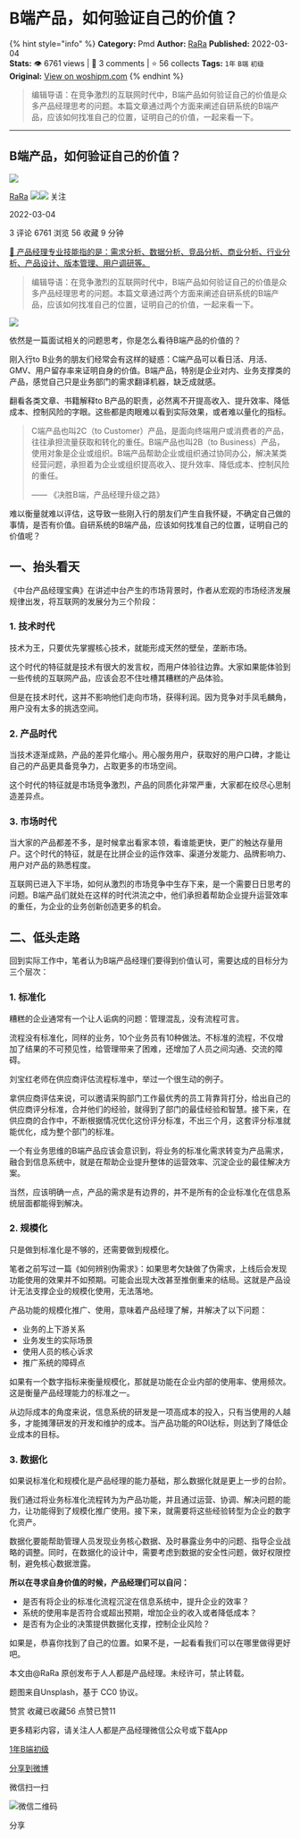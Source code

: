 # B端产品，如何验证自己的价值？
{% hint style="info" %}
**Category:** Pmd
**Author:** [RaRa](https://www.woshipm.com/u/957388)
**Published:** 2022-03-04  
**Stats:** 👁️ 6761 views | 💬 3 comments | ⭐ 56 collects
**Tags:** `1年` `B端` `初级`
**Original:** [View on woshipm.com](https://www.woshipm.com/pmd/5340108.html)
{% endhint %}
> 编辑导语：在竞争激烈的互联网时代中，B端产品如何验证自己的价值是众多产品经理思考的问题。本篇文章通过两个方面来阐述自研系统的B端产品，应该如何找准自己的位置，证明自己的价值，一起来看一下。

---

## B端产品，如何验证自己的价值？

[![](https://static.woshipm.com/view/2022111817261466017.jpeg?imageView2/1/w/72/h/72/q/100)](https://www.woshipm.com/u/957388)

[RaRa](https://www.woshipm.com/u/957388) ![](https://static.woshipm.com/tag/1121_1@2x.png)![](https://static.woshipm.com/tag/2104_1@2x.png) 关注

2022-03-04

3 评论 6761 浏览 56 收藏 9 分钟

[🔗 产品经理专业技能指的是：需求分析、数据分析、竞品分析、商业分析、行业分析、产品设计、版本管理、用户调研等。](https://ke.qidianla.com/courses/90pm)

> 编辑导语：在竞争激烈的互联网时代中，B端产品如何验证自己的价值是众多产品经理思考的问题。本篇文章通过两个方面来阐述自研系统的B端产品，应该如何找准自己的位置，证明自己的价值，一起来看一下。

![](https://image.woshipm.com/wp-files/2022/03/RCFSfV0HzAoNCSdmQt9g.jpg)

依然是一篇面试相关的问题思考，你是怎么看待B端产品的价值的？

刚入行to B业务的朋友们经常会有这样的疑惑：C端产品可以看日活、月活、GMV、用户留存率来证明自身的价值。B端产品，特别是企业对内、业务支撑类的产品，感觉自己只是业务部门的需求翻译机器，缺乏成就感。

翻看各类文章、书籍解释to B产品的职责，必然离不开提高收入、提升效率、降低成本、控制风险的字眼。这些都是肉眼难以看到实际效果，或者难以量化的指标。

> C端产品也叫2C（to Customer）产品，是面向终端用户或消费者的产品，往往承担流量获取和转化的重任。B端产品也叫2B（to Business）产品，使用对象是企业或组织。B端产品帮助企业或组织通过协同办公，解决某类经营问题，承担着为企业或组织提高收入、提升效率、降低成本、控制风险的重任。
> 
> —— 《决胜B端，产品经理升级之路》

难以衡量就难以评估，这导致一些刚入行的朋友们产生自我怀疑，不确定自己做的事情，是否有价值。自研系统的B端产品，应该如何找准自己的位置，证明自己的价值呢？

## 一、抬头看天

《中台产品经理宝典》在讲述中台产生的市场背景时，作者从宏观的市场经济发展规律出发，将互联网的发展分为三个阶段：

### 1\. 技术时代

技术为王，只要优先掌握核心技术，就能形成天然的壁垒，垄断市场。

这个时代的特征就是技术有很大的发言权，而用户体验往边靠。大家如果能体验到一些传统的互联网产品，应该会忍不住吐槽其糟糕的产品体验。

但是在技术时代，这并不影响他们走向市场，获得利润。因为竞争对手凤毛麟角，用户没有太多的挑选空间。

### 2\. 产品时代

当技术逐渐成熟，产品的差异化缩小。用心服务用户，获取好的用户口碑，才能让自己的产品更具备竞争力，占取更多的市场空间。

这个时代的特征就是市场竞争激烈，产品的同质化非常严重，大家都在绞尽心思制造差异点。

### 3\. 市场时代

当大家的产品都差不多，是时候拿出看家本领，看谁能更快，更广的触达存量用户。这个时代的特征，就是在比拼企业的运作效率、渠道分发能力、品牌影响力、用户对产品的熟悉程度。

互联网已进入下半场，如何从激烈的市场竞争中生存下来，是一个需要日日思考的问题。B端产品们就处在这样的时代洪流之中，他们承担着帮助企业提升运营效率的重任，为企业的业务创新创造更多的机会。

## 二、低头走路

回到实际工作中，笔者认为B端产品经理们要得到价值认可，需要达成的目标分为三个层次：

### 1\. 标准化

糟糕的企业通常有一个让人诟病的问题：管理混乱，没有流程可言。

流程没有标准化，同样的业务，10个业务员有10种做法。不标准的流程，不仅增加了结果的不可预见性，给管理带来了困难，还增加了人员之间沟通、交流的障碍。

刘宝红老师在供应商评估流程标准中，举过一个很生动的例子。

拿供应商评估来说，可以邀请采购部门工作最优秀的员工背靠背打分，给出自己的供应商评分标准，合并他们的经验，就得到了部门的最佳经验和智慧。接下来，在供应商的合作中，不断根据情况优化这份评分标准，不出三个月，这套评分标准就能优化，成为整个部门的标准。

一个有业务思维的B端产品应该会意识到，将业务的标准化需求转变为产品需求，融合到信息系统中，就是在帮助企业提升整体的运营效率、沉淀企业的最佳解决方案。

当然，应该明确一点，产品的需求是有边界的，并不是所有的企业标准化在信息系统层面都能得到解决。

### 2\. 规模**化**

只是做到标准化是不够的，还需要做到规模化。

笔者之前写过一篇《如何辨别伪需求》：如果思考欠缺做了伪需求，上线后会发现功能使用的效果并不如预期。可能会出现大改甚至推倒重来的结局。这就是产品设计无法支撑企业的规模化使用，无法落地。

产品功能的规模化推广、使用，意味着产品经理了解，并解决了以下问题：

*   业务的上下游关系
*   业务发生的实际场景
*   使用人员的核心诉求
*   推广系统的障碍点

如果有一个数字指标来衡量规模化，那就是功能在企业内部的使用率、使用频次。这是衡量产品经理能力的标准之一。

从边际成本的角度来说，信息系统的研发是一项高成本的投入，只有当使用的人越多，才能摊薄研发的开发和维护的成本。当产品功能的ROI达标，则达到了降低企业成本的目标。

### 3\. 数据化

如果说标准化和规模化是产品经理的能力基础，那么数据化就是更上一步的台阶。

我们通过将业务标准化流程转为为产品功能，并且通过运营、协调、解决问题的能力，让功能得到了规模化推广使用。接下来，就需要将这些经验转型为企业的数字化资产。

数据化要能帮助管理人员发现业务核心数据、及时暴露业务中的问题、指导企业战略的调整。同时，在数据化的设计中，需要考虑到数据的安全性问题，做好权限控制，避免核心数据泄露。

**所以在寻求自身价值的时候，产品经理们可以自问：**

*   是否有将企业的标准化流程沉淀在信息系统中，提升企业的效率？
*   系统的使用率是否符合或超出预期，增加企业的收入或者降低成本？
*   是否有为企业的决策提供数据化支撑，控制企业风险？

如果是，恭喜你找到了自己的位置。如果不是，一起看看我们可以在哪里做得更好吧。

本文由@RaRa 原创发布于人人都是产品经理。未经许可，禁止转载。

题图来自Unsplash，基于 CC0 协议。

赞赏 收藏已收藏56 点赞已赞11

更多精彩内容，请关注人人都是产品经理微信公众号或下载App

[1年](https://www.woshipm.com/tag/1%e5%b9%b4)[B端](https://www.woshipm.com/tag/b%e7%ab%af)[初级](https://www.woshipm.com/tag/%e5%88%9d%e7%ba%a7)

[分享到微博](https://service.weibo.com/share/share.php?appkey=2775287854&title=B端产品，如何验证自己的价值？&url=https://www.woshipm.com/pmd/5340108.html&pic=https://image.woshipm.com/wp-files/2022/03/RCFSfV0HzAoNCSdmQt9g.jpg)

微信扫一扫

![微信二维码](https://api.pwmqr.com/qrcode/create/?url=https://www.woshipm.com/pmd/5340108.html)

分享